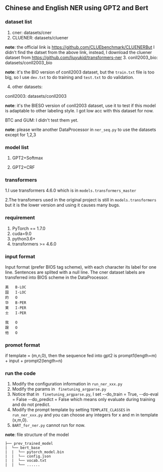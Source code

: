 ## Chinese and English NER using GPT2 and Bert 


### dataset list

1. cner: datasets/cner
2. CLUENER: datasets/cluener

**note**: the official link is  https://github.com/CLUEbenchmark/CLUENERBut I didn't find the datset from the above link, instead, I download the cluener dataset from  https://github.com/liuyukid/transformers-ner
3. conll2003_bio: datasets/conll2003_bio

**note**: it's the BIO version of conll2003 dataset, but the `train.txt` file is too big, so I use `dev.txt` to do training and `test.txt` to do validation. 

4. other datasets:
   
conll2003: datasets/conll2003

**note**: it's the BIESO version of conll2003 dataset, use it to test if this model is adaptable to other labeling style. I got low acc with this dataset for now. 

BTC and GUM: I didn't test them yet. 

**note**: please write another DataProcessor in `ner_seq.py`  to use the datasets except for 1,2,3
### model list

1. GPT2+Softmax

2. GPT2+CRF

### transformers

1.I use  transformers 4.6.0  which is in `models.transformers_master ` 

2.The transfomers used in the original project is still in `models.transformers` but it is the lower version and using it causes many bugs. 


### requirement

1. PyTorch == 1.7.0
2. cuda=9.0
3. python3.6+
4. transformers >= 4.6.0

### input format

Input format (prefer BIOS tag scheme), with each character its label for one line. Sentences are splited with a null line.
The cner dataset labels are transferred into BIOS scheme in the DataProcessor. 
```text
美	B-LOC
国	I-LOC
的	O
华	B-PER
莱	I-PER
士	I-PER

我	O
跟	O
他	O
```
### promot format 
if template = (m,n,0), then the sequence fed into gpt2 is prompt1(length=m) + input + prompt2(length=n)


### run the code

1. Modify the configuration information in `run_ner_xxx.py` 
2. Modify the params in ` finetuning_argparse.py`
3. Notice that in ` finetuning_argparse.py`, I set --do_train = True,  --do-eval = False  --do_predict = False
which means only evaluate during training and do not predict.
4. Modify the prompt template by setting `TEMPLATE_CLASSES` in `run_ner_xxx.py` and you can choose any integers for x and m in template (x,m,0).
5. `BART_for_ner.py` cannot run for now.  

**note**: file structure of the model

```text
├── prev_trained_model
|  └── bert_base
|  |  └── pytorch_model.bin
|  |  └── config.json
|  |  └── vocab.txt
|  |  └── ......
```

